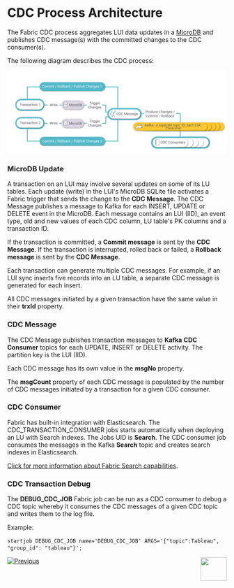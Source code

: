 # CDC Process Architecture

The Fabric CDC process aggregates LUI data updates in a [MicroDB](/articles/02_fabric_architecture/01_fabric_architecture_overview.md#211-microdb-) and publishes CDC message(s) with the committed changes to the CDC consumer(s). 

The following diagram describes the CDC process:

![CDC flow](images/cdc_data_flow_diagram.png)

### MicroDB Update

A transaction on an LUI may involve several updates on some of its LU tables. Each update (write) in the LUI's MicroDB SQLite file activates a Fabric trigger that sends the change to the **CDC Message**. The CDC Message publishes a message to Kafka for each INSERT, UPDATE or DELETE event in the MicroDB. Each message contains an  LUI (IID), an event type, old and new values of each CDC column, LU table's PK columns and a transaction ID.

If the transaction is committed, a **Commit message** is sent by the **CDC Message**. If the transaction is interrupted, rolled back or failed, a **Rollback message** is sent by the **CDC Message**.

Each transaction can generate multiple CDC messages. For example, if an LUI sync inserts five records into an LU table, a separate CDC message is generated for each insert.

All CDC messages initiated by a given transaction have the same value in their **trxId** property.

### CDC Message

The CDC Message publishes transaction messages to **Kafka** **CDC Consumer** topics for each UPDATE, INSERT or DELETE activity. The partition key is the LUI (IID).

Each CDC message has its own value in the **msgNo** property.

The **msgCount** property of each CDC message is populated by the number of CDC messages initiated by a transaction for a given CDC consumer. 

### CDC Consumer

Fabric has built-in integration with Elasticsearch. The CDC_TRANSACTION_CONSUMER jobs starts automatically when deploying an LU with Search indexes. The Jobs UID is **Search**. The CDC consumer job consumes the messages in the Kafka **Search** topic and creates search indexes in Elasticsearch.

[Click for more information about Fabric Search capabilities](cdc_consumers/search/01_search_overview_and_use_cases.md).

### CDC Transaction Debug 

The **DEBUG_CDC_JOB** Fabric job can be run as a CDC consumer to debug a CDC topic whereby it consumes the CDC messages of a given CDC topic and writes them to the log file. 

Example: 

~~~
startjob DEBUG_CDC_JOB name='DEBUG_CDC_JOB' ARGS='{"topic":Tableau", "group_id": "tableau"}';
~~~





[![Previous](/articles/images/Previous.png)](01_change_data_capture_overview.md)[<img align="right" width="60" height="54" src="/articles/images/Next.png">](03_cdc_messages.md)
